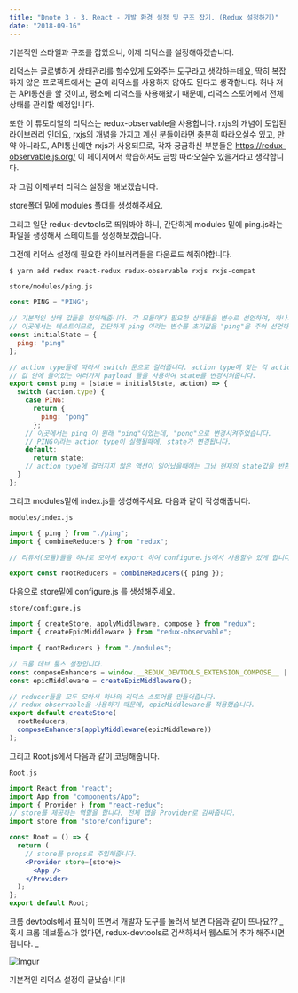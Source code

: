 ```yaml
---
title: "Dnote 3 - 3. React - 개발 환경 설정 및 구조 잡기. (Redux 설정하기)"
date: "2018-09-16"
---
```


기본적인 스타일과 구조를 잡았으니, 이제 리덕스를 설정해야겠습니다.

리덕스는 글로벌하게 상태관리를 할수있게 도와주는 도구라고 생각하는데요, 딱히 복잡하지 않은 프로젝트에서는 굳이 리덕스를 사용하지 않아도 된다고 생각합니다. 허나 저는 API통신을 할 것이고, 평소에 리덕스를 사용해왔기 때문에, 리덕스 스토어에서 전체 상태를 관리할 예정입니다.

또한 이 튜토리얼의 리덕스는 redux-observable을 사용합니다. rxjs의 개념이 도입된 라이브러리 인데요, rxjs의 개념을 가지고 계신 분들이라면 충분히 따라오실수 있고, 만약 아니라도, API통신에만 rxjs가 사용되므로, 각자 궁금하신 부분들은 https://redux-observable.js.org/ 이 페이지에서 학습하셔도 금방 따라오실수 있을거라고 생각합니다.

자 그럼 이제부터 리덕스 설정을 해보겠습니다.

store폴더 밑에 modules 폴더를 생성해주세요.

그리고 일단 redux-devtools로 띄워봐야 하니, 간단하게 modules 밑에 ping.js라는 파일을 생성해서 스테이트를 생성해보겠습니다.

그전에 리덕스 설정에 필요한 라이브러리들을 다운로드 해줘야합니다.

```bash
$ yarn add redux react-redux redux-observable rxjs rxjs-compat
```

`store/modules/ping.js`

```js
const PING = "PING";

// 기본적인 상태 값들을 정의해줍니다. 각 모듈마다 필요한 상태들을 변수로 선언하여, 하나의 object를 만들어서 관리합니다.
// 이곳에서는 테스트이므로, 간단하게 ping 이라는 변수를 초기값을 "ping"을 주어 선언하였습니다.
const initialState = {
  ping: "ping"
};

// action type들에 따라서 switch 문으로 걸러줍니다. action type에 맞는 각 action들이 실행될때에, action이라는
// 값 안에 들어있는 여러가지 payload 들을 사용하여 state를 변경시켜줍니다.
export const ping = (state = initialState, action) => {
  switch (action.type) {
    case PING:
      return {
        ping: "pong"
      };
    // 이곳에서는 ping 이 원래 "ping"이었는데, "pong"으로 변경시켜주었습니다.
    // PING이라는 action type이 실행될때에, state가 변경됩니다.
    default:
      return state;
    // action type에 걸러지지 않은 액션이 일어났을때에는 그냥 현재의 state값을 반환합니다.
  }
};
```

그리고 modules밑에 index.js를 생성해주세요. 다음과 같이 작성해줍니다.

`modules/index.js`

```js
import { ping } from "./ping";
import { combineReducers } from "redux";

// 리듀서(모듈)들을 하나로 모아서 export 하여 configure.js에서 사용할수 있게 합니다.

export const rootReducers = combineReducers({ ping });
```

다음으로 store밑에 configure.js 를 생성해주세요.

`store/configure.js`

```js
import { createStore, applyMiddleware, compose } from "redux";
import { createEpicMiddleware } from "redux-observable";

import { rootReducers } from "./modules";

// 크롬 데브 툴스 설정입니다.
const composeEnhancers = window.__REDUX_DEVTOOLS_EXTENSION_COMPOSE__ || compose;
const epicMiddleware = createEpicMiddleware();

// reducer들을 모두 모아서 하나의 리덕스 스토어를 만들어줍니다.
// redux-observable을 사용하기 때문에, epicMiddleware를 적용했습니다.
export default createStore(
  rootReducers,
  composeEnhancers(applyMiddleware(epicMiddleware))
);
```

그리고 Root.js에서 다음과 같이 코딩해줍니다.

`Root.js`

```jsx
import React from "react";
import App from "components/App";
import { Provider } from "react-redux";
// store를 제공하는 역할을 합니다. 전체 앱을 Provider로 감싸줍니다.
import store from "store/configure";

const Root = () => {
  return (
    // store를 props로 주입해줍니다.
    <Provider store={store}>
      <App />
    </Provider>
  );
};
export default Root;
```

크롬 devtools에서 표식이 뜨면서 개발자 도구를 눌러서 보면 다음과 같이 뜨나요?? _ 혹시 크롬 데브툴스가 없다면, redux-devtools로 검색하셔서 웹스토어 추가 해주시면 됩니다. _

![Imgur](https://i.imgur.com/EbTU21N.png)

기본적인 리덕스 설정이 끝났습니다!
